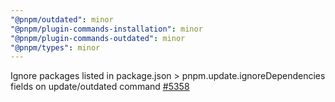 ```yaml
---
"@pnpm/outdated": minor
"@pnpm/plugin-commands-installation": minor
"@pnpm/plugin-commands-outdated": minor
"@pnpm/types": minor
---
```


Ignore packages listed in package.json > pnpm.update.ignoreDependencies fields on update/outdated command [#5358](https://github.com/pnpm/pnpm/issues/5358)
